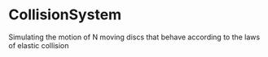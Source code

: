# CollisionSystem
Simulating the motion of N moving discs that behave according to the laws of elastic collision
